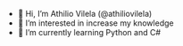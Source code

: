 - 👋 Hi, I’m Athilio Vilela (@athiliovilela)
- 👀 I’m interested in increase my knowledge
- 🌱 I’m currently learning Python and C#


<!---
athiliovilela/athiliovilela is a ✨ special ✨ repository because its `README.md` (this file) appears on your GitHub profile.
You can click the Preview link to take a look at your changes.
--->
